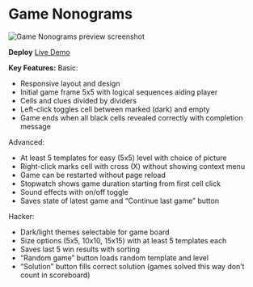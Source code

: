 # Game Nonograms

![Game Nonograms preview screenshot](https://github.com/user-attachments/assets/6d3c2c01-6c33-4ac1-9b25-38921a48934a)

**Deploy** [Live Demo](https://rolling-scopes-school.github.io/vitasvichkar-JSFE2024Q4/nonograms/)

**Key Features:**
Basic:
* Responsive layout and design
* Initial game frame 5x5 with logical sequences aiding player
* Cells and clues divided by dividers
* Left-click toggles cell between marked (dark) and empty
* Game ends when all black cells revealed correctly with completion message

Advanced:
* At least 5 templates for easy (5x5) level with choice of picture
* Right-click marks cell with cross (X) without showing context menu
* Game can be restarted without page reload
* Stopwatch shows game duration starting from first cell click
* Sound effects with on/off toggle
* Saves state of latest game and “Continue last game” button

Hacker:
* Dark/light themes selectable for game board
* Size options (5x5, 10x10, 15x15) with at least 5 templates each
* Saves last 5 win results with sorting
* “Random game” button loads random template and level
* “Solution” button fills correct solution (games solved this way don’t count in scoreboard)

